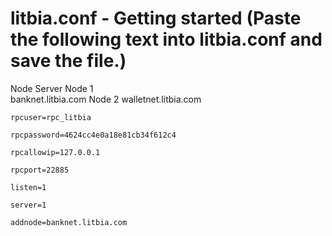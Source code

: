 # litbia.conf - Getting started (Paste the following text into litbia.conf and save the file.)
Node Server Node 1	
banknet.litbia.com
Node 2	walletnet.litbia.com

```
rpcuser=rpc_litbia
```
```
rpcpassword=4624cc4e0a18e81cb34f612c4
```
```
rpcallowip=127.0.0.1
```
```
rpcport=22885
```
```
listen=1
```
```
server=1
```
```
addnode=banknet.litbia.com
```
